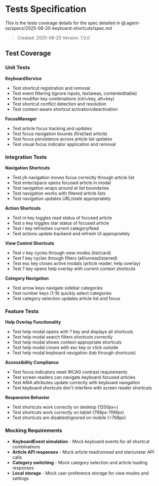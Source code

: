 # Tests Specification

This is the tests coverage details for the spec detailed in @.agent-os/specs/2025-08-20-keyboard-shortcuts/spec.md

> Created: 2025-08-20
> Version: 1.0.0

## Test Coverage

### Unit Tests

**KeyboardService**
- Test shortcut registration and removal
- Test event filtering (ignore inputs, textareas, contenteditable)
- Test modifier key combinations (ctrl+key, alt+key)
- Test shortcut conflict detection and resolution
- Test context-aware shortcut activation/deactivation

**FocusManager**
- Test article focus tracking and updates
- Test focus navigation bounds (first/last article)
- Test focus persistence across article list updates
- Test visual focus indicator application and removal

### Integration Tests

**Navigation Shortcuts**
- Test j/k navigation moves focus correctly through article list
- Test enter/space opens focused article in modal
- Test navigation wraps around at list boundaries
- Test navigation works with filtered article lists
- Test navigation updates URL/state appropriately

**Action Shortcuts**
- Test m key toggles read status of focused article
- Test s key toggles star status of focused article
- Test r key refreshes current category/feed
- Test actions update backend and refresh UI appropriately

**View Control Shortcuts**
- Test v key cycles through view modes (list/card)
- Test f key cycles through filters (all/unread/starred)
- Test esc key closes active modals (article reader, help overlay)
- Test ? key opens help overlay with current context shortcuts

**Category Navigation**
- Test arrow keys navigate sidebar categories
- Test number keys (1-9) quickly select categories
- Test category selection updates article list and focus

### Feature Tests

**Help Overlay Functionality**
- Test help modal opens with ? key and displays all shortcuts
- Test help modal search filters shortcuts correctly
- Test help modal shows context-appropriate shortcuts
- Test help modal closes with esc key or click outside
- Test help modal keyboard navigation (tab through shortcuts)

**Accessibility Compliance**
- Test focus indicators meet WCAG contrast requirements
- Test screen readers can navigate keyboard-focused articles
- Test ARIA attributes update correctly with keyboard navigation
- Test keyboard shortcuts don't interfere with screen reader shortcuts

**Responsive Behavior**
- Test shortcuts work correctly on desktop (1200px+)
- Test shortcuts work correctly on tablet (768px-1199px)
- Test shortcuts are disabled/ignored on mobile (<768px)

### Mocking Requirements

- **KeyboardEvent simulation** - Mock keyboard events for all shortcut combinations
- **Article API responses** - Mock article read/unread and star/unstar API calls
- **Category switching** - Mock category selection and article loading responses
- **Local storage** - Mock user preference storage for view modes and settings